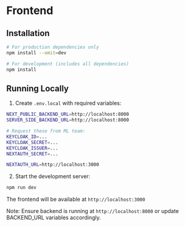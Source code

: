# Frontend

## Installation
```bash
# For production dependencies only
npm install --omit=dev

# For development (includes all dependencies)
npm install
```

## Running Locally

1. Create `.env.local` with required variables:
```bash
NEXT_PUBLIC_BACKEND_URL=http://localhost:8000
SERVER_SIDE_BACKEND_URL=http://localhost:8000

# Request these from ML team:
KEYCLOAK_ID=...
KEYCLOAK_SECRET=...
KEYCLOAK_ISSUER=...
NEXTAUTH_SECRET=...

NEXTAUTH_URL=http://localhost:3000
```

2. Start the development server:
```bash
npm run dev
```

The frontend will be available at `http://localhost:3000`

Note: Ensure backend is running at `http://localhost:8000` or update BACKEND_URL variables accordingly.
